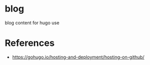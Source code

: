 # blog
blog content for hugo use

# References
* https://gohugo.io/hosting-and-deployment/hosting-on-github/